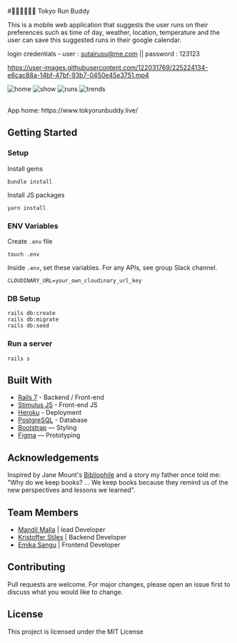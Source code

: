 #🏃‍♂️🏃‍♂️🏃‍♂️ Tokyo Run Buddy

This is a mobile web application that suggests the user runs on their preferences such as time of day, weather, location, temperature and the user can save this suggested runs in their google calendar.

login credentials - user : sutairusu@me.com || password : 123123
<br>



https://user-images.githubusercontent.com/122031769/225224134-e6cac88a-14bf-47bf-93b7-0450e45e3751.mp4



![home](https://user-images.githubusercontent.com/122031769/224611706-bed35e95-975d-4af3-bd86-4b0e900fc2d4.png)
![show](https://user-images.githubusercontent.com/122031769/224610655-acdd4400-0eac-41f9-9869-7192dceda8b8.png)
![runs](https://user-images.githubusercontent.com/122031769/224610666-60b78d18-4d64-4ae3-beee-23c8e2852398.png)
![trends](https://user-images.githubusercontent.com/122031769/224610673-682ef489-6285-4cc9-89a4-ff44de285b44.png)





<br>
App home: https://www.tokyorunbuddy.live/
   

## Getting Started
### Setup

Install gems
```
bundle install
```
Install JS packages
```
yarn install
```

### ENV Variables
Create `.env` file
```
touch .env
```
Inside `.env`, set these variables. For any APIs, see group Slack channel.
```
CLOUDINARY_URL=your_own_cloudinary_url_key
```

### DB Setup
```
rails db:create
rails db:migrate
rails db:seed
```

### Run a server
```
rails s
```

## Built With
- [Rails 7](https://guides.rubyonrails.org/) - Backend / Front-end
- [Stimulus JS](https://stimulus.hotwired.dev/) - Front-end JS
- [Heroku](https://heroku.com/) - Deployment
- [PostgreSQL](https://www.postgresql.org/) - Database
- [Bootstrap](https://getbootstrap.com/) — Styling
- [Figma](https://www.figma.com) — Prototyping

## Acknowledgements
Inspired by Jane Mount's [Bibliophile](https://www.amazon.com/Bibliophile-Illustrated-Miscellany-Jane-Mount/dp/1452167230) and a story my father once told me: "Why do we keep books? ... We keep books because they remind us of the new perspectives and lessons we learned".

## Team Members
- [Mandil Malla](https://www.linkedin.com/in/mandil-malla/) | lead Developer
- [Kristoffer Stiles](https://www.linkedin.com/in/sutairusu/) | Backend Developer
- [Emika Sangu](https://www.linkedin.com/in/emika-sangu-10b466264/) | Frontend Developer

## Contributing
Pull requests are welcome. For major changes, please open an issue first to discuss what you would like to change.

## License
This project is licensed under the MIT License
